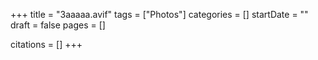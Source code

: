+++
title = "3aaaaa.avif"
tags = ["Photos"]
categories = []
startDate = ""
draft = false
pages = []

citations = []
+++
